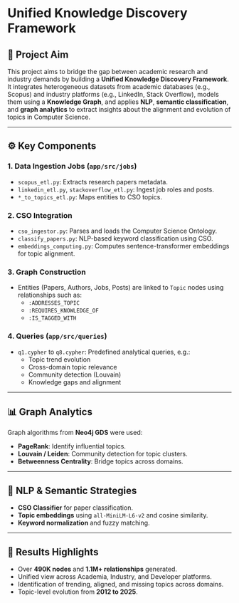 # Unified Knowledge Discovery Framework

## 🎯 Project Aim

This project aims to bridge the gap between academic research and industry demands by building a **Unified Knowledge Discovery Framework**. It integrates heterogeneous datasets from academic databases (e.g., Scopus) and industry platforms (e.g., LinkedIn, Stack Overflow), models them using a **Knowledge Graph**, and applies **NLP**, **semantic classification**, and **graph analytics** to extract insights about the alignment and evolution of topics in Computer Science.

---

## ⚙️ Key Components

### 1. **Data Ingestion Jobs** (`app/src/jobs`)
- `scopus_etl.py`: Extracts research papers metadata.
- `linkedin_etl.py`, `stackoverflow_etl.py`: Ingest job roles and posts.
- `*_to_topics_etl.py`: Maps entities to CSO topics.

### 2. **CSO Integration**
- `cso_ingestor.py`: Parses and loads the Computer Science Ontology.
- `classify_papers.py`: NLP-based keyword classification using CSO.
- `embeddings_computing.py`: Computes sentence-transformer embeddings for topic alignment.

### 3. **Graph Construction**
- Entities (Papers, Authors, Jobs, Posts) are linked to `Topic` nodes using relationships such as:
  - `:ADDRESSES_TOPIC`
  - `:REQUIRES_KNOWLEDGE_OF`
  - `:IS_TAGGED_WITH`

### 4. **Queries** (`app/src/queries`)
- `q1.cypher` to `q8.cypher`: Predefined analytical queries, e.g.:
  - Topic trend evolution
  - Cross-domain topic relevance
  - Community detection (Louvain)
  - Knowledge gaps and alignment

---

## 📊 Graph Analytics

Graph algorithms from **Neo4j GDS** were used:
- **PageRank**: Identify influential topics.
- **Louvain / Leiden**: Community detection for topic clusters.
- **Betweenness Centrality**: Bridge topics across domains.

---

## 🧠 NLP & Semantic Strategies

- **CSO Classifier** for paper classification.
- **Topic embeddings** using `all-MiniLM-L6-v2` and cosine similarity.
- **Keyword normalization** and fuzzy matching.

---

## 🚀 Results Highlights

- Over **490K nodes** and **1.1M+ relationships** generated.
- Unified view across Academia, Industry, and Developer platforms.
- Identification of trending, aligned, and missing topics across domains.
- Topic-level evolution from **2012 to 2025**.
